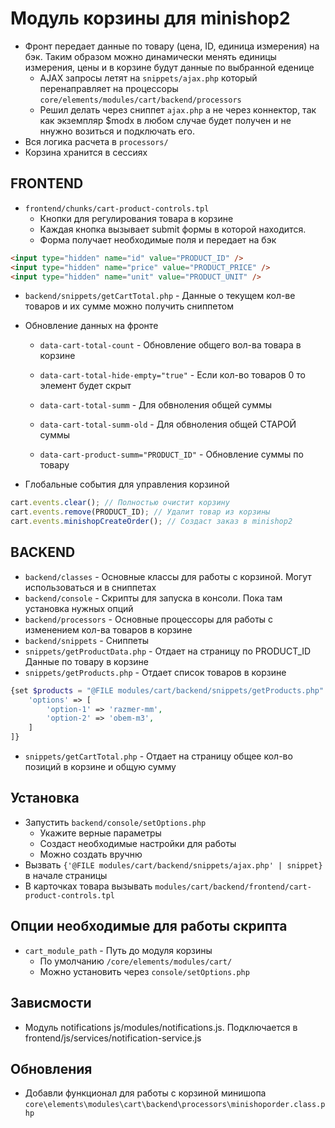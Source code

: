 # Модуль корзины для minishop2

- Фронт передает данные по товару (цена, ID, единица измерения) на бэк. Таким образом можно динамически менять единицы измерения, цены и в корзине будут данные по выбранной еденице
  - AJAX запросы летят на `snippets/ajax.php` который перенаправляет на процессоры `core/elements/modules/cart/backend/processors`
  - Решил делать через сниппет `ajax.php` а не через коннектор, так как экземпляр $modx в любом случае будет получен и не ннужно возиться и подключать его.
- Вся логика расчета в `processors/`
- Корзина хранится в сессиях

## FRONTEND

- `frontend/chunks/cart-product-controls.tpl`
  - Кнопки для регулирования товара в корзине
  - Каждая кнопка вызывает submit формы в которой находится.
  - Форма получает необходимые поля и передает на бэк

```html
<input type="hidden" name="id" value="PRODUCT_ID" />
<input type="hidden" name="price" value="PRODUCT_PRICE" />
<input type="hidden" name="unit" value="PRODUCT_UNIT" />
```

- `backend/snippets/getCartTotal.php` - Данные о текущем кол-ве товаров и их сумме можно получить сниппетом

- Обновление данных на фронте

  - `data-cart-total-count` - Обновление общего вол-ва товара в корзине
  - `data-cart-total-hide-empty="true"` - Если кол-во товаров 0 то элемент будет скрыт

  - `data-cart-total-summ` - Для обвноления общей суммы
  - `data-cart-total-summ-old` - Для обвноления общей СТАРОЙ суммы
  - `data-cart-product-summ="PRODUCT_ID"` - Обновление суммы по товару

- Глобальные события для управления корзиной

```js
cart.events.clear(); // Полностью очистит корзину
cart.events.remove(PRODUCT_ID); // Удалит товар из корзины
cart.events.minishopCreateOrder(); // Создаст заказ в minishop2
```

## BACKEND

- `backend/classes` - Основные классы для работы с корзиной. Могут использоваться и в сниппетах
- `backend/console` - Скрипты для запуска в консоли. Пока там установка нужных опций
- `backend/processors` - Основные процессоры для работы с изменением кол-ва товаров в корзине
- `backend/snippets` - Сниппеты
- `snippets/getProductData.php` - Отдает на страницу по PRODUCT_ID Данные по товару в корзине
- `snippets/getProducts.php` - Отдает список товаров в корзине

```php
{set $products = "@FILE modules/cart/backend/snippets/getProducts.php" | snippet : [
    'options' => [
        'option-1' => 'razmer-mm',
        'option-2' => 'obem-m3',
    ]
]}
```

- `snippets/getCartTotal.php` - Отдает на страницу общее кол-во позиций в корзине и общую сумму

## Установка

- Запустить `backend/console/setOptions.php`
  - Укажите верные параметры
  - Создаст необходимые настройки для работы
  - Можно создать вручню
- Вызвать `{'@FILE modules/cart/backend/snippets/ajax.php' | snippet}` в начале страницы
- В карточках товара вызывать `modules/cart/backend/frontend/cart-product-controls.tpl`

## Опции необходимые для работы скрипта

- `cart_module_path` - Путь до модуля корзины
  - По умолчанию `/core/elements/modules/cart/`
  - Можно установить через `console/setOptions.php`

## Зависмости

- Модуль notifications js/modules/notifications.js. Подключается в frontend/js/services/notification-service.js

## Обновления

- Добавли функционал для работы с корзиной минишопа `core\elements\modules\cart\backend\processors\minishoporder.class.php`
